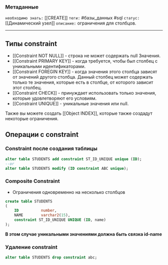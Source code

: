 ### Метаданные
`необходимо знать:`  [[CREATE]]
`теги:` #базы_данных  #sql 
`статус:` [[Динамический узел]]
`описание:` ограничения для столбцов.

---
## Типы constraint
- [[Constraint NOT NULL]] - строка не может содержать null Значения.
- [[Constraint PRIMARY KEY]] - когда требуется, чтобы был столбец с уникальными идентификаторами.
- [[Constraint FOREGIN KEY]] - когда значения этого столбца зависят от значений другого столбца. Данный столбец может содержать только те значения, которые есть в столбце, от которого зависит этот столбец.
- [[Constraint CHECK]] - принуждает использовать только значения, которые удовлетворяют его условиям.
- [[Constraint UNIQUE]] - уникальные значения или null.

Также вы можете создать [[Object INDEX]], которые также создадут некоторые ограничения.

## Операции с constraint

### Constraint после создания таблицы
```sql
alter table STUDENTS add constraint ST_ID_UNIQUE unique (ID);
--or
alter table STUDENTS modify (ID constraint ABC unique);
```

### Composite Constraint
- Ограничения одновременно на несколько столбцов

```sql
create table STUDENTS
(
    ID          number,
    NAME        varchar2(15),
    constraint ST_ID_UNIQUE UNIQUE (ID, name)
);
```
**В этом случае уникальными значениями должна быть связка id-name**

### Удаление constraint 
```sql
alter table STUDENTS drop constraint abc;
```



